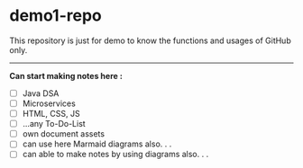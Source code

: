 # demo1-repo
This repository is just for demo to know the functions and usages of GitHub only.

----

**Can start making notes here :**  
- [ ] Java DSA
- [ ] Microservices
- [ ] HTML, CSS, JS
- [ ] ...any To-Do-List
- [ ] own document assets
- [ ] can use here Marmaid diagrams also. . .
- [ ] can able to make notes by using diagrams also. . .
